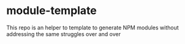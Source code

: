 # module-template
This repo is an helper to template to generate NPM modules without addressing the same struggles over and over

